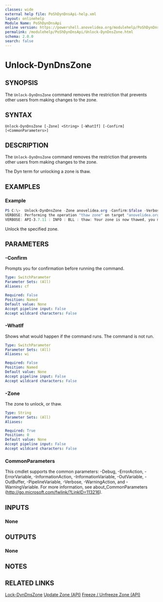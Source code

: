 ```yaml
---
classes: wide
external help file: PoShDynDnsApi-help.xml
layout: onlinehelp
Module Name: PoShDynDnsApi
online version: https://powershell.anovelidea.org/modulehelp/PoShDynDnsApi/Unlock-DynDnsZone.html
permalink: /modulehelp/PoShDynDnsApi/Unlock-DynDnsZone.html
schema: 2.0.0
search: false
---
```


# Unlock-DynDnsZone

## SYNOPSIS
The `Unlock-DynDnsZone` command removes the restriction that prevents other users from making changes to the zone.

## SYNTAX

```
Unlock-DynDnsZone [-Zone] <String> [-WhatIf] [-Confirm] [<CommonParameters>]
```

## DESCRIPTION
The `Unlock-DynDnsZone` command removes the restriction that prevents other users from making changes to the zone.

The Dyn term for unlocking a zone is thaw.

## EXAMPLES

### Example
```powershell
PS C:\>  Unlock-DynDnsZone -Zone anovelidea.org -Confirm:$false -Verbose
VERBOSE: Performing the operation "thaw zone" on target "anovelidea.org".
VERBOSE: API-3.7.11 : INFO : BLL : thaw: Your zone is now thawed, you may edit normally
```

Unlock the specified zone.

## PARAMETERS

### -Confirm
Prompts you for confirmation before running the command.

```yaml
Type: SwitchParameter
Parameter Sets: (All)
Aliases: cf

Required: False
Position: Named
Default value: None
Accept pipeline input: False
Accept wildcard characters: False
```

### -WhatIf
Shows what would happen if the command runs. The command is not run.

```yaml
Type: SwitchParameter
Parameter Sets: (All)
Aliases: wi

Required: False
Position: Named
Default value: None
Accept pipeline input: False
Accept wildcard characters: False
```

### -Zone
The zone to unlock, or thaw.

```yaml
Type: String
Parameter Sets: (All)
Aliases:

Required: True
Position: 0
Default value: None
Accept pipeline input: False
Accept wildcard characters: False
```

### CommonParameters
This cmdlet supports the common parameters: -Debug, -ErrorAction, -ErrorVariable, -InformationAction, -InformationVariable, -OutVariable, -OutBuffer, -PipelineVariable, -Verbose, -WarningAction, and -WarningVariable. For more information, see about_CommonParameters (http://go.microsoft.com/fwlink/?LinkID=113216).

## INPUTS

### None

## OUTPUTS

### None

## NOTES

## RELATED LINKS

[Lock-DynDnsZone](https://powershell.anovelidea.org/modulehelp/PoShDynDnsApi/Lock-DynDnsZone.html)
[Update Zone (API)](https://help.dyn.com/update-zone-api/)
[Freeze / Unfreeze Zone (API)](https://help.dyn.com/freeze-unfreeze-zone-api/)